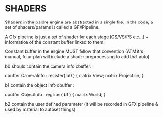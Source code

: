 SHADERS
=======

Shaders in the baldre engine are abstracted in a single file. In the code, a set of shaders/params is called a GFXPipeline.

A Gfx pipeline is just a set of shader for each stage (GS/VS/PS etc...) + information of the constant buffer linked to them.

Constant buffer in the engine MUST follow that convention (ATM it's manual, futur plan will include a shader preprocessing to add that auto)


b0 should contain the camera info cbuffer:

cbuffer CameraInfo : register( b0 )
{
	matrix View;
	matrix Projection;
}

b1 contain the object info cbuffer :

cbuffer ObjectInfo : register( b1 )
{
	matrix World;
}

b2 contain the user defined parameter (it will be recorded in GFX pipeline & used by material to autoset things)
